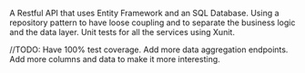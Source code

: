 A Restful API that uses Entity Framework and an SQL Database.
Using a repository pattern to have loose coupling and to separate the business logic and the data layer.
Unit tests for all the services using Xunit.

//TODO:
Have 100% test coverage.
Add more data aggregation endpoints.
Add more columns and data to make it more interesting.

